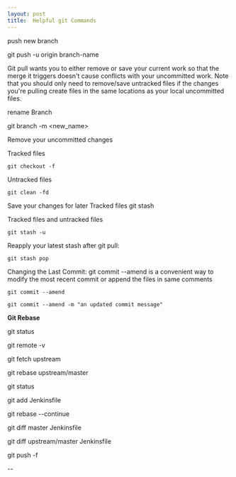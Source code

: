 ```yaml
---
layout: post
title:  Helpful git Commands
---
```


push new branch

git push -u origin branch-name 


Git pull wants you to either remove or save your current work so that the merge it triggers doesn't cause conflicts with your uncommitted work. Note that you should only need to remove/save untracked files if the changes you're pulling create files in the same locations as your local uncommitted files.

rename Branch

git branch -m <new_name>


Remove your uncommitted changes

Tracked files

``git checkout -f``

Untracked files

``git clean -fd``

Save your changes for later
Tracked files
git stash

Tracked files and untracked files

``git stash -u``

Reapply your latest stash after git pull:

``git stash pop``

Changing the Last Commit: git commit --amend  is a convenient way to modify the most recent commit 
or append the files in same comments

 ``git commit --amend``

``git commit --amend -m "an updated commit message"``


**Git Rebase**

git status
 
git remote -v
 
git fetch upstream 
 
git rebase upstream/master

git status

git add Jenkinsfile


git rebase --continue

git diff master Jenkinsfile
 
git diff upstream/master Jenkinsfile
 
git push -f


 

-- 

   